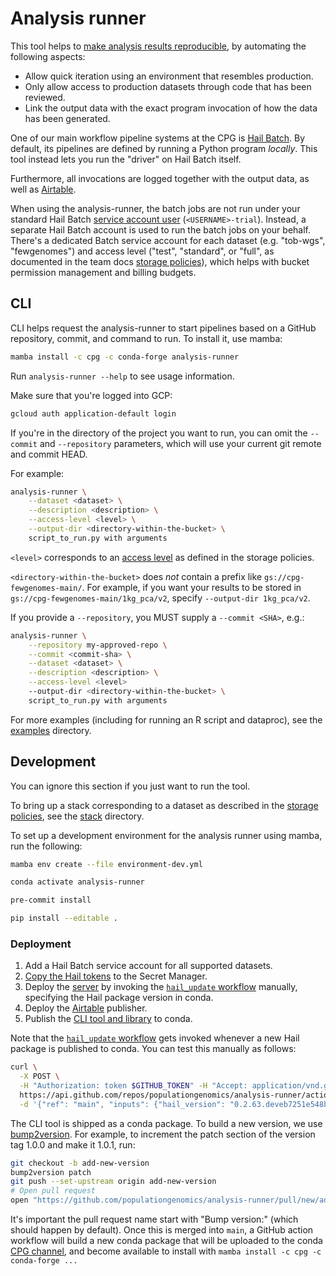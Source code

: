 # Analysis runner

This tool helps to [make analysis results reproducible](https://github.com/populationgenomics/team-docs/blob/main/reproducible_analyses.md),
by automating the following aspects:

- Allow quick iteration using an environment that resembles production.
- Only allow access to production datasets through code that has been reviewed.
- Link the output data with the exact program invocation of how the data has
  been generated.

One of our main workflow pipeline systems at the CPG is
[Hail Batch](https://hail.is/docs/batch/getting_started.html). By default, its
pipelines are defined by running a Python program
_locally_. This tool instead lets you run the "driver" on Hail Batch itself.

Furthermore, all invocations are logged together with the output data, as well as [Airtable](https://airtable.com/tblx9NarwtJwGqTPA/viwIomAHV49Stq5zr).

When using the analysis-runner, the batch jobs are not run under your standard
Hail Batch [service account user](https://hail.is/docs/batch/service.html#sign-up)
(`<USERNAME>-trial`). Instead, a separate Hail Batch account is
used to run the batch jobs on your behalf. There's a dedicated Batch service
account for each dataset (e.g. "tob-wgs", "fewgenomes") and access level
("test", "standard", or "full", as documented in the team docs
[storage policies](https://github.com/populationgenomics/team-docs/tree/main/storage_policies#analysis-runner)),
which helps with bucket permission management and billing budgets.

## CLI

CLI helps request the analysis-runner to start pipelines based on a GitHub
repository, commit, and command to run. To install it, use mamba:

```bash
mamba install -c cpg -c conda-forge analysis-runner
```

Run `analysis-runner --help` to see usage information.

Make sure that you're logged into GCP:

```bash
gcloud auth application-default login
```

If you're in the directory of the project you want to run, you can omit the
`--commit` and `--repository` parameters, which will use your current git remote and
commit HEAD.

For example:

```bash
analysis-runner \
    --dataset <dataset> \
    --description <description> \
    --access-level <level> \
    --output-dir <directory-within-the-bucket> \
    script_to_run.py with arguments
```

`<level>` corresponds to an [access level](https://github.com/populationgenomics/team-docs/tree/main/storage_policies#analysis-runner) as defined in the storage policies.

`<directory-within-the-bucket>` does _not_ contain a prefix like `gs://cpg-fewgenomes-main/`. For example, if you want your results to be stored in `gs://cpg-fewgenomes-main/1kg_pca/v2`, specify `--output-dir 1kg_pca/v2`.

If you provide a `--repository`, you MUST supply a `--commit <SHA>`, e.g.:

```bash
analysis-runner \
    --repository my-approved-repo \
    --commit <commit-sha> \
    --dataset <dataset> \
    --description <description> \
    --access-level <level>
    --output-dir <directory-within-the-bucket> \
    script_to_run.py with arguments
```

For more examples (including for running an R script and dataproc), see the
[examples](examples) directory.

## Development

You can ignore this section if you just want to run the tool.

To bring up a stack corresponding to a dataset as described in the
[storage policies](https://github.com/populationgenomics/team-docs/tree/main/storage_policies),
see the [stack](stack) directory.

To set up a development environment for the analysis runner using mamba, run
the following:

```bash
mamba env create --file environment-dev.yml

conda activate analysis-runner

pre-commit install

pip install --editable .
```

### Deployment

1. Add a Hail Batch service account for all supported datasets.
1. [Copy the Hail tokens](tokens) to the Secret Manager.
1. Deploy the [server](server) by invoking the [`hail_update` workflow](https://github.com/populationgenomics/analysis-runner/blob/main/.github/workflows/hail_update.yaml) manually, specifying the Hail package version in conda.
1. Deploy the [Airtable](airtable) publisher.
1. Publish the [CLI tool and library](analysis_runner) to conda.

Note that the [`hail_update` workflow](https://github.com/populationgenomics/analysis-runner/blob/main/.github/workflows/hail_update.yaml) gets invoked whenever a new Hail package is published to conda. You can test this manually as follows:

```bash
curl \
  -X POST \
  -H "Authorization: token $GITHUB_TOKEN" -H "Accept: application/vnd.github.v3+json" \
  https://api.github.com/repos/populationgenomics/analysis-runner/actions/workflows/6364059/dispatches \
  -d '{"ref": "main", "inputs": {"hail_version": "0.2.63.deveb7251e548b1"}}'
```

The CLI tool is shipped as a conda package. To build a new version,
we use [bump2version](https://pypi.org/project/bump2version/).
For example, to increment the patch section of the version tag 1.0.0 and make
it 1.0.1, run:

```bash
git checkout -b add-new-version
bump2version patch
git push --set-upstream origin add-new-version
# Open pull request
open "https://github.com/populationgenomics/analysis-runner/pull/new/add-new-version"
```

It's important the pull request name start with "Bump version:" (which should happen
by default). Once this is merged into `main`, a GitHub action workflow will build a
new conda package that will be uploaded to the conda [CPG
channel](https://anaconda.org/cpg/), and become available to install with `mamba install -c cpg -c conda-forge ...`
